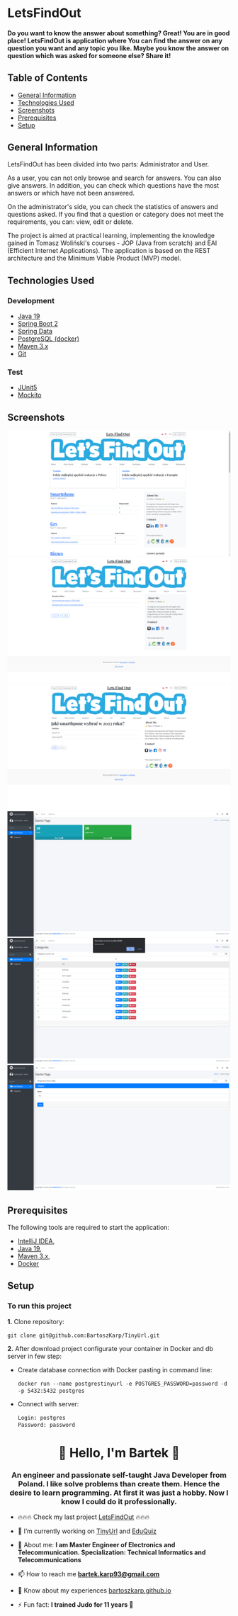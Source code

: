 # LetsFindOut

#### Do you want to know the answer about something? Great! You are in good place! LetsFindOut is application where You can find the answer on any question you want and any topic you like. Maybe you know the answer on question which was asked for someone else? Share it!

## Table of Contents
* [General Information](#general-information)
* [Technologies Used](#technologies-used)
* [Screenshots](#screenshots)
* [Prerequisites](#prerequisites)
* [Setup](#setup)

## General Information

LetsFindOut has been divided into two parts: Administrator and User.

As a user, you can not only browse and search for answers. You can also give answers. In addition, you can check which questions have the most answers or which have not been answered.

On the administrator's side, you can check the statistics of answers and questions asked. If you find that a question or category does not meet the requirements, you can: view, edit or delete.

The project is aimed at practical learning, implementing the knowledge gained in Tomasz Woliński's courses - JOP (Java from scratch) and EAI (Efficient Internet Applications).
The application is based on the REST architecture and the Minimum Viable Product (MVP) model.

## Technologies Used
### Development
- [Java 19](https://openjdk.org/projects/jdk/19/)
- [Spring Boot 2](https://spring.io/projects/spring-boot)
- [Spring Data](https://spring.io/projects/spring-data)
- [PostgreSQL (docker)](https://www.postgresql.org/)
- [Maven 3.x](https://maven.apache.org/)
- [Git](https://git-scm.com/)


### Test
- [JUnit5](https://junit.org/junit5/)
- [Mockito](https://site.mockito.org/)

## Screenshots
![1-IndexView](src/main/resources/readme-img/LetsFindOut-1-IndexView.png)
![2-HotQuestion](src/main/resources/readme-img/LetsFindOut-2-HotQuestion.png)
![3-QuestionAnswer](src/main/resources/readme-img/LetsFindOut-3-QuestionAnswer.png)
![4-AdminHome](src/main/resources/readme-img/LetsFindOut-4-AdminHome.png)
![5-AdminDelete](src/main/resources/readme-img/LetsFindOut-5-AdminDelete.png)
![6-AdminEdit](src/main/resources/readme-img/LetsFindOut-6-AdminEdit.png)

## Prerequisites
The following tools are required to start the application:

- [IntelliJ IDEA](https://www.jetbrains.com/idea/),
- [Java 19](https://openjdk.org/projects/jdk/19/),
- [Maven 3.x](https://maven.apache.org/download.cgi),
- [Docker](https://docs.docker.com/get-docker/)

## Setup

### To run this project 

**1.** Clone repository:

    git clone git@github.com:BartoszKarp/TinyUrl.git


**2.** After download project configurate your container in Docker and db server in few step:

- Create database connection with Docker pasting in command line:
  
      docker run --name postgrestinyurl -e POSTGRES_PASSWORD=password -d -p 5432:5432 postgres

- Connect with server:

      Login: postgres
      Password: password




<h1 align="center">👋 Hello, I'm Bartek 👋</h1>
<h3 align="center">An engineer and passionate self-taught Java Developer from Poland. I like solve problems than create them. Hence the desire to learn programming. At first it was just a hobby. Now I know I could do it professionally.</h3>

- 🔥🔥🔥 Check my last project [LetsFindOut](https://github.com/BartoszKarp/LetsFindOut) 🔥🔥🔥

- 🔭 I’m currently working on [TinyUrl](https://github.com/StormITpl/TinyUrl) and [EduQuiz](https://github.com/StormITpl/EduQuiz)

- 💼 About me: **I am Master Engineer of Electronics and Telecommunication. Specialization: Technical Informatics and Telecommunications**

- 📫 How to reach me **bartek.karp93@gmail.com**

- 📄 Know about my experiences [bartoszkarp.github.io](https://bartoszkarp.github.io)

- ⚡ Fun fact: **I trained Judo for 11 years 🥋**

